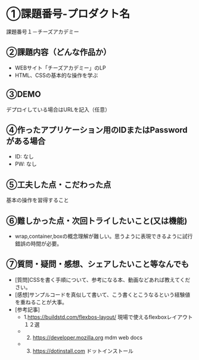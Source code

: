 
# ①課題番号-プロダクト名

課題番号１－チーズアカデミー

## ②課題内容（どんな作品か）

- WEBサイト「チーズアカデミー」のLP
- HTML、CSSの基本的な操作を学ぶ

## ③DEMO

デプロイしている場合はURLを記入（任意）

## ④作ったアプリケーション用のIDまたはPasswordがある場合

- ID: なし
- PW: なし

## ⑤工夫した点・こだわった点

基本の操作を習得すること

## ⑥難しかった点・次回トライしたいこと(又は機能)

- wrap,container,boxの概念理解が難しい。思うように表現できるように試行錯誤の時間が必要。

## ⑦質問・疑問・感想、シェアしたいこと等なんでも

- [質問]CSSを書く手順について、参考になる本、動画などあれば教えてください。
- [感想]サンプルコードを真似して書いて、こう書くとこうなるという経験値を重ねることが大事。
- [参考記事]
  - 1.https://buildstd.com/flexbos-layout/   現場で使えるflexboxレイアウト１２選 
  - 2. https://developer.mozilla.org    mdm web docs
  - 3. https://dotinstall.com        ドットインストール